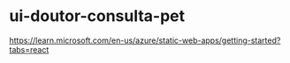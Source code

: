 # ui-doutor-consulta-pet

https://learn.microsoft.com/en-us/azure/static-web-apps/getting-started?tabs=react